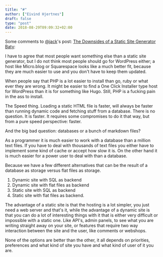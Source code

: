 ```yaml
---
title: "#"
author: ["Eivind Hjertnes"]
draft: false
type: "post"
date: 2018-08-29T09:09:32+02:00
---
```


Some comments to [@jack](<https://micro.blog/jack>)'s post:
[The
Downsides of a Static Site Generator Baty](https://jack.baty.net/2018/the-downsides-of-a-static-site-generator-drinking-caffeine/):

I have to agree that most people want something else than a static site
generator, but I do not think most people should go for WordPress
either; a host like Micro.blog or Squarespace looks like a much better
fit, because they are much easier to use and you don't have to keep them
updated.

When people say that PHP is a lot easier to install than go, ruby or
what ever they are wrong. It might be easier to find a One Click
Installer type host for WordPress than it is for something like Hugo.
Still, PHP is a fucking pain in the ass to install.

The Speed thing. Loading a static HTML file is faster, will always be
faster than running dynamic code and fetching stuff from a database.
There is no question. It is faster. It requires some compromises to do
it that way, but from a pure speed perspective: faster.

And the big bad question: databases or a bunch of markdown files?

As a programmer it is much easier to work with a database than a million
text files. If you have to deal with thousands of text files you either
have to implement some kind of cache or accept how slow it is. On the
other hand it is much easier for a power user to deal with than a
database.

Because we have a few different alternatives that can be the result of a
database as storage versus flat files as storage.

1.  Dynamic site with SQL as backend
2.  Dynamic site with flat files as backend
3.  Static site with SQL as backend
4.  Static site with flat files as backend.

The advantage of a static site is that the hosting is a lot simpler, you
just need a web server and that's it, while the advantage of a dynamic
site is that you can do a lot of interesting things with it that is
either very difficult or impossible with a static one. Like API's, admin
panels, to see what you are writing straight away on your site, or
features that require two way interaction between the site and the user,
like comments or webshops.

None of the options are better than the other, it all depends on
priorities, preferences and what kind of site you have and what kind of
user of it you are.
